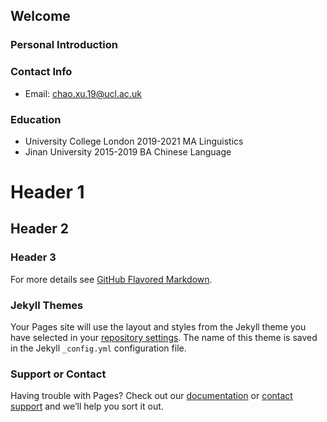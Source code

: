 ## Welcome
### Personal Introduction
### Contact Info
- Email: chao.xu.19@ucl.ac.uk

### Education
- University College London 2019-2021 MA Linguistics
- Jinan University 2015-2019 BA Chinese Language


# Header 1
## Header 2
### Header 3


For more details see [GitHub Flavored Markdown](https://guides.github.com/features/mastering-markdown/).

### Jekyll Themes

Your Pages site will use the layout and styles from the Jekyll theme you have selected in your [repository settings](https://github.com/chaoxu2020/chaoxu2020.GitHub.io/settings/pages). The name of this theme is saved in the Jekyll `_config.yml` configuration file.

### Support or Contact

Having trouble with Pages? Check out our [documentation](https://docs.github.com/categories/github-pages-basics/) or [contact support](https://support.github.com/contact) and we’ll help you sort it out.
